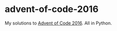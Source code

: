 # advent-of-code-2016
My solutions to [Advent of Code 2016](https://adventofcode.com/2016). All in Python.
